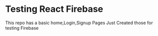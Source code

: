 # Testing React Firebase

This repo has a basic home,Login,Signup Pages
Just Created those for testing Firebase

